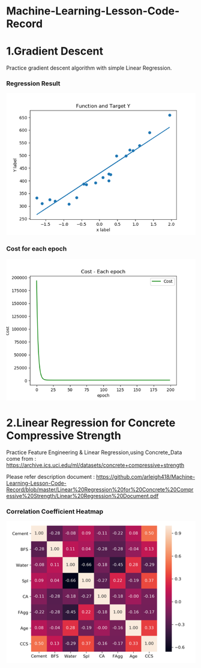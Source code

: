 # Machine-Learning-Lesson-Code-Record

# 1.Gradient Descent
Practice gradient descent algorithm with simple Linear Regression.

### Regression Result
![image](https://github.com/arleigh418/Machine-Learning-Lesson-Code-Record/blob/master/Gradient%20Descent/Function_target.png)

### Cost for each epoch
![image](https://github.com/arleigh418/Machine-Learning-Lesson-Code-Record/blob/master/Gradient%20Descent/cost.png)

# 2.Linear Regression for Concrete Compressive Strength
Practice Feature Engineering & Linear Regression,using Concrete_Data come from : https://archive.ics.uci.edu/ml/datasets/concrete+compressive+strength

Please refer description document : https://github.com/arleigh418/Machine-Learning-Lesson-Code-Record/blob/master/Linear%20Regression%20for%20Concrete%20Compressive%20Strength/Linear%20Regression%20Document.pdf


### Correlation Coefficient Heatmap
![image](https://github.com/arleigh418/Machine-Learning-Lesson-Code-Record/blob/master/Linear%20Regression%20for%20Concrete%20Compressive%20Strength/heatmap_new.png)


